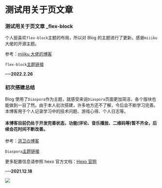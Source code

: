 # 测试用关于页文章

### 测试用关于页文章 _flex-block

个人挺喜欢`flex-block`主题的布局，所以对 Blog 的主题进行了更新。感谢`miiiku`大佬的开源主题。

参考：[miiiku 大佬的博客](https://kyori.xyz/)

`flex-block`[主题链接](https://github.com/miiiku/hexo-theme-flexblock)

**---2022.2.26**

### 初次搭建总结

Blog 使用了`Diaspora`作为主题，就感受来说`Diaspora`页面更加简洁，各个版块也能做到一目了然。由于本人初次搭建，许多地方还不了解，今后会不断学习完善。本博客用于个人记录学习中的技术问题、游戏心得、个人日志等。

#### 本博客目前仍处于开发完善状态，功能(评论、音乐播放、二维码等)暂不齐全，后续会花时间不断改善。

参考：[洪卫の博客](https://sunhwee.com/posts/6e8839eb.html)

`Diaspora`[主题链接](https://github.com/Fechin/hexo-theme-diaspora)

更多配置信息请参照 hexo 官方文档：[Hexo 官网](https://hexo.io/zh-cn/)

**---2021.12.18**

![](https://s2.loli.net/2022/03/28/9b7cxSjD2LTdAiE.jpg)
